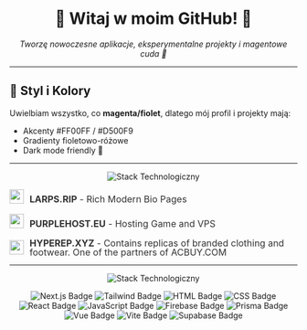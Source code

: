 <h1 align="center">
  💖 Witaj w moim GitHub! 💖
</h1>

<p align="center">
  <em>Tworzę nowoczesne aplikacje, eksperymentalne projekty i magentowe cuda 💜</em>
</p>

---

## 🎨 Styl i Kolory
Uwielbiam wszystko, co **magenta/fiolet**, dlatego mój profil i projekty mają:
- Akcenty #FF00FF / #D500F9  
- Gradienty fioletowo-różowe  
- Dark mode friendly 🌙  

---

<p align="center">
  <img src="https://cdn.discordapp.com/attachments/1357599670594961484/1407839712475086888/projects.png?ex=68a79067&is=68a63ee7&hm=aaf743c6af5096d88b1fcfbaac8241ef5fb2021301be103d5b238be05731b4ea&" alt="Stack Technologiczny"/>
</p>

<div style="display: flex; align-items: center; gap: 10px; margin-bottom: 8px;">
  <img src="https://cdn.discordapp.com/attachments/1383513382715527381/1407842682507886674/success.png?ex=68a7932b&is=68a641ab&hm=46f043156dd122d14661a37d2d86c177ccf8e3a547c032ee17c5818f4924e352&" 
       alt="success" 
       style="width: 25px; height: 25px; margin-bottom: 10px;">
  <span style="font-size: 16px; color: #333; line-height: 1;">
    <strong>LARPS.RIP</strong> - Rich Modern Bio Pages
  </span>
</div>

<div style="display: flex; align-items: center; gap: 10px; margin-bottom: 8px;">
  <img src="https://cdn.discordapp.com/attachments/1383513382715527381/1407842682507886674/success.png?ex=68a7932b&is=68a641ab&hm=46f043156dd122d14661a37d2d86c177ccf8e3a547c032ee17c5818f4924e352&" 
       alt="success" 
       style="width: 25px; height: 25px; margin-bottom: 10px;">
  <span style="font-size: 16px; color: #333; line-height: 1;">
    <strong>PURPLEHOST.EU</strong> - Hosting Game and VPS
  </span>
</div>

<div style="display: flex; align-items: center; gap: 10px; margin-bottom: 8px;">
  <img src="https://cdn.discordapp.com/attachments/1383513382715527381/1407842682507886674/success.png?ex=68a7932b&is=68a641ab&hm=46f043156dd122d14661a37d2d86c177ccf8e3a547c032ee17c5818f4924e352&" 
       alt="success" 
       style="width: 25px; height: 25px;">
  <span style="font-size: 16px; color: #333; line-height: 1;">
    <strong>HYPEREP.XYZ</strong> - Contains replicas of branded clothing and footwear. One of the partners of ACBUY.COM
  </span>
</div>

---

<p align="center">
  <img src="https://cdn.discordapp.com/attachments/1357599670594961484/1407839308005511218/test.png?ex=68a79007&is=68a63e87&hm=c96c7afd44044b663f81114339a297e849ad1c20f3c9d2d9da9ee64fd228e076&" alt="Stack Technologiczny"/>
</p>

<p align="center">
  <img src="https://img.shields.io/badge/Next.js-000000?style=for-the-badge&logo=next.js&logoColor=white" alt="Next.js Badge"/>
  <img src="https://img.shields.io/badge/Tailwind-06B6D4?style=for-the-badge&logo=tailwind-css&logoColor=white" alt="Tailwind Badge"/>
  <img src="https://img.shields.io/badge/HTML-E34F26?style=for-the-badge&logo=html5&logoColor=white" alt="HTML Badge"/>
  <img src="https://img.shields.io/badge/CSS-1572B6?style=for-the-badge&logo=css3&logoColor=white" alt="CSS Badge"/>
  <img src="https://img.shields.io/badge/React-61DAFB?style=for-the-badge&logo=react&logoColor=black" alt="React Badge"/>
  <img src="https://img.shields.io/badge/JavaScript-F7DF1E?style=for-the-badge&logo=javascript&logoColor=black" alt="JavaScript Badge"/>
  <img src="https://img.shields.io/badge/Firebase-FFCA28?style=for-the-badge&logo=firebase&logoColor=black" alt="Firebase Badge"/>
  <img src="https://img.shields.io/badge/Prisma-0C344B?style=for-the-badge&logo=prisma&logoColor=white" alt="Prisma Badge"/>
  <img src="https://img.shields.io/badge/Vue-42B883?style=for-the-badge&logo=vue.js&logoColor=white" alt="Vue Badge"/>
  <img src="https://img.shields.io/badge/Vite-646CFF?style=for-the-badge&logo=vite&logoColor=white" alt="Vite Badge"/>
  <img src="https://img.shields.io/badge/Supabase-3ECF8E?style=for-the-badge&logo=supabase&logoColor=white" alt="Supabase Badge"/>
</p>
